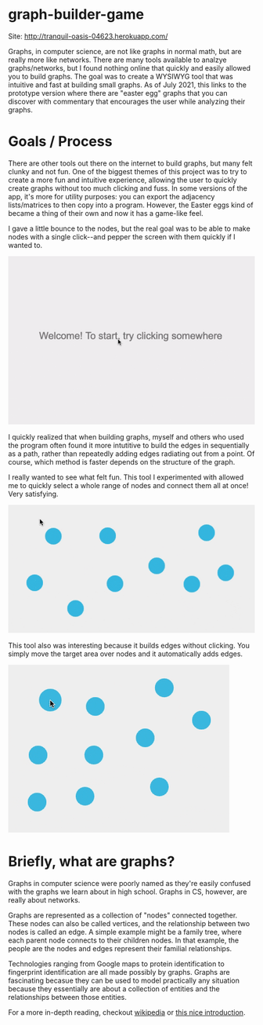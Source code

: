 # graph-builder-game

Site: http://tranquil-oasis-04623.herokuapp.com/

Graphs, in computer science, are not like graphs in normal math, but are really more like networks. There are many tools available to analzye graphs/networks, but I found nothing online that quickly and easily allowed you to build graphs. The goal was to create a WYSIWYG tool that was intuitive and fast at building small graphs. As of July 2021, this links to the prototype version where there are "easter egg" graphs that you can discover with commentary that encourages the user while analyzing their graphs. 

# Goals / Process
There are other tools out there on the internet to build graphs, but many felt clunky and not fun. One of the biggest themes of this project was to try to create a more fun and intuitive experience, allowing the user to quickly create graphs without too much clicking and fuss. In some versions of the app, it's more for utility purposes: you can export the adjacency lists/matrices to then copy into a program. However, the Easter eggs kind of became a thing of their own and now it has a game-like feel.

I gave a little bounce to the nodes, but the real goal was to be able to make nodes with a single click--and pepper the screen with them quickly if I wanted to.

![Basic use tool](screenshots/basic-use-many-nodes-1.gif)

I quickly realized that when building graphs, myself and others who used the program often found it more intutitive to build the edges in sequentially as a path, rather than repeatedly adding edges radiating out from a point. Of course, which method is faster depends on the structure of the graph.

I really wanted to see what felt fun. This tool I experimented with allowed me to quickly select a whole range of nodes and connect them all at once! Very satisfying.

![Complete tool](screenshots/drag-complete-tool-1.gif)

This tool also was interesting because it builds edges without clicking. You simply move the target area over nodes and it automatically adds edges.

![Path tool](screenshots/path-tool-1.gif)

# Briefly, what are graphs?
Graphs in computer science were poorly named as they're easily confused with the graphs we learn about in high school. Graphs in CS, however, are really about networks. 

Graphs are represented as a collection of "nodes" connected together. These nodes can also be called vertices, and the relationship between two nodes is called an edge. A simple example might be a family tree, where each parent node connects to their children nodes. In that example, the people are the nodes and edges represent their familial relationships. 

Technologies ranging from Google maps to protein identification to fingerprint identification are all made possibly by graphs. Graphs are fascinating becasue they can be used to model practically any situation because they essentially are about a collection of entities and the relationships between those entities.

For a more in-depth reading, checkout [wikipedia](https://en.wikipedia.org/wiki/Graph_theory) or [this nice introduction](https://medium.com/basecs/a-gentle-introduction-to-graph-theory-77969829ead8). 
